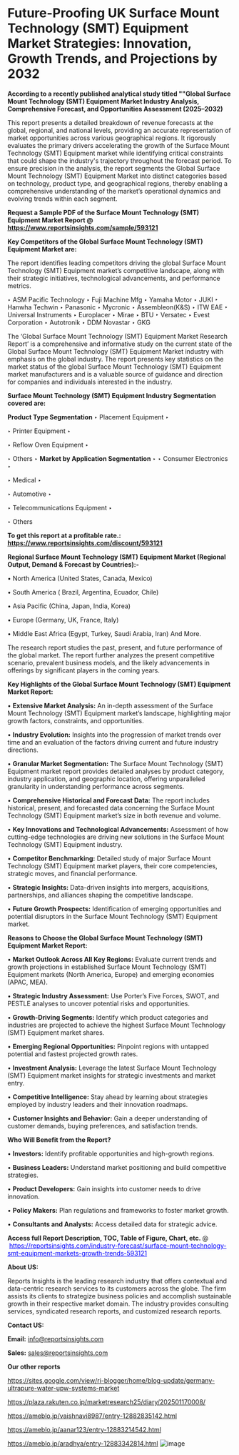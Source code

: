 # Future-Proofing UK Surface Mount Technology (SMT) Equipment Market Strategies: Innovation, Growth Trends, and Projections by 2032

<strong>According to a recently published analytical study titled ""Global Surface Mount Technology (SMT) Equipment Market Industry Analysis, Comprehensive Forecast, and Opportunities Assessment (2025–2032)</strong>

This report presents a detailed breakdown of revenue forecasts at the global, regional, and national levels, providing an accurate representation of market opportunities across various geographical regions. It rigorously evaluates the primary drivers accelerating the growth of the Surface Mount Technology (SMT) Equipment market while identifying critical constraints that could shape the industry's trajectory throughout the forecast period. To ensure precision in the analysis, the report segments the Global Surface Mount Technology (SMT) Equipment Market into distinct categories based on technology, product type, and geographical regions, thereby enabling a comprehensive understanding of the market’s operational dynamics and evolving trends within each segment.

<strong>Request a Sample PDF of the Surface Mount Technology (SMT) Equipment Market Report </strong><strong>@<a href=https://www.reportsinsights.com/sample/593121 style=color:#0000ff;> https://www.reportsinsights.com/sample/593121</a></strong></font>

<strong>Key Competitors of the Global Surface Mount Technology (SMT) Equipment Market are:</strong>

The report identifies leading competitors driving the global Surface Mount Technology (SMT) Equipment market’s competitive landscape, along with their strategic initiatives, technological advancements, and performance metrics.

‣ ASM Pacific Technology
‣ Fuji Machine Mfg
‣ Yamaha Motor
‣ JUKI
‣ Hanwha Techwin
‣ Panasonic
‣ Mycronic
‣ Assembleon(K&S)
‣ ITW EAE
‣ Universal Instruments
‣ Europlacer
‣ Mirae
‣ BTU
‣ Versatec
‣ Evest Corporation
‣ Autotronik
‣ DDM Novastar
‣ GKG

The ‘Global Surface Mount Technology (SMT) Equipment Market Research Report’ is a comprehensive and informative study on the current state of the Global Surface Mount Technology (SMT) Equipment Market industry with emphasis on the global industry. The report presents key statistics on the market status of the global Surface Mount Technology (SMT) Equipment market manufacturers and is a valuable source of guidance and direction for companies and individuals interested in the industry.

<strong>Surface Mount Technology (SMT) Equipment Industry Segmentation covered are:</strong>

<strong>Product Type Segmentation</strong>
‣
Placement Equipment
‣ 

‣ Printer Equipment
‣ 

‣ Reflow Oven Equipment
‣ 

‣ Others
‣ 
<strong>Market by Application Segmentation</strong>
‣
‣  Consumer Electronics
‣ 

‣ Medical
‣ 

‣ Automotive
‣ 

‣ Telecommunications Equipment
‣ 

‣ Others

<strong>To get this report at a profitable rate.: <a href=https://www.reportsinsights.com/discount/593121 style=color:#0000ff;>https://www.reportsinsights.com/discount/593121</a></strong></font>

<strong>Regional Surface Mount Technology (SMT) Equipment Market (Regional Output, Demand &amp; Forecast by Countries):-</strong>

• North America (United States, Canada, Mexico)

• South America ( Brazil, Argentina, Ecuador, Chile)

• Asia Pacific (China, Japan, India, Korea)

• Europe (Germany, UK, France, Italy)

• Middle East Africa (Egypt, Turkey, Saudi Arabia, Iran) And More.

The research report studies the past, present, and future performance of the global market. The report further analyzes the present competitive scenario, prevalent business models, and the likely advancements in offerings by significant players in the coming years.

<strong>Key Highlights of the Global Surface Mount Technology (SMT) Equipment Market Report:</strong>

• <strong>Extensive Market Analysis:</strong> An in-depth assessment of the Surface Mount Technology (SMT) Equipment market’s landscape, highlighting major growth factors, constraints, and opportunities.

• <strong>Industry Evolution:</strong> Insights into the progression of market trends over time and an evaluation of the factors driving current and future industry directions.

• <strong>Granular Market Segmentation:</strong> The Surface Mount Technology (SMT) Equipment market report provides detailed analyses by product category, industry application, and geographic location, offering unparalleled granularity in understanding performance across segments.

• <strong>Comprehensive Historical and Forecast Data:</strong> The report includes historical, present, and forecasted data concerning the Surface Mount Technology (SMT) Equipment market’s size in both revenue and volume.

• <strong>Key Innovations and Technological Advancements:</strong> Assessment of how cutting-edge technologies are driving new solutions in the Surface Mount Technology (SMT) Equipment industry.

• <strong>Competitor Benchmarking:</strong> Detailed study of major Surface Mount Technology (SMT) Equipment market players, their core competencies, strategic moves, and financial performance.

• <strong>Strategic Insights:</strong> Data-driven insights into mergers, acquisitions, partnerships, and alliances shaping the competitive landscape.

• <strong>Future Growth Prospects:</strong> Identification of emerging opportunities and potential disruptors in the Surface Mount Technology (SMT) Equipment market.

<strong>Reasons to Choose the Global Surface Mount Technology (SMT) Equipment Market Report:</strong>

• <strong>Market Outlook Across All Key Regions:</strong> Evaluate current trends and growth projections in established Surface Mount Technology (SMT) Equipment markets (North America, Europe) and emerging economies (APAC, MEA).

• <strong>Strategic Industry Assessment:</strong> Use Porter’s Five Forces, SWOT, and PESTLE analyses to uncover potential risks and opportunities.

• <strong>Growth-Driving Segments:</strong> Identify which product categories and industries are projected to achieve the highest Surface Mount Technology (SMT) Equipment market shares.

• <strong>Emerging Regional Opportunities:</strong> Pinpoint regions with untapped potential and fastest projected growth rates.

• <strong>Investment Analysis:</strong> Leverage the latest Surface Mount Technology (SMT) Equipment market insights for strategic investments and market entry.

• <strong>Competitive Intelligence:</strong> Stay ahead by learning about strategies employed by industry leaders and their innovation roadmaps.

• <strong>Customer Insights and Behavior:</strong> Gain a deeper understanding of customer demands, buying preferences, and satisfaction trends.

<strong>Who Will Benefit from the Report?</strong>

• <strong>Investors:</strong> Identify profitable opportunities and high-growth regions.

• <strong>Business Leaders:</strong> Understand market positioning and build competitive strategies.

• <strong>Product Developers:</strong> Gain insights into customer needs to drive innovation.

• <strong>Policy Makers:</strong> Plan regulations and frameworks to foster market growth.

• <strong>Consultants and Analysts:</strong> Access detailed data for strategic advice.
</ul>
<strong>Access full Report Description, TOC, Table of Figure, Chart, etc. </strong>@  <a href=https://reportsinsights.com/industry-forecast/surface-mount-technology-smt-equipment-markets-growth-trends-593121 style=color:#0000ff;>https://reportsinsights.com/industry-forecast/surface-mount-technology-smt-equipment-markets-growth-trends-593121</a></font>

<strong><strong>About US</strong>:</strong>

Reports Insights is the leading research industry that offers contextual and data-centric research services to its customers across the globe. The firm assists its clients to strategize business policies and accomplish sustainable growth in their respective market domain. The industry provides consulting services, syndicated research reports, and customized research reports.

<strong>Contact US:</strong>

<p class=""""><b>Email:</b> <a href=mailto:info@reportsinsights.com>info@reportsinsights.com</a></p>
<p class=""""><b>Sales:</b> <a href=mailto:sales@reportsinsights.com>sales@reportsinsights.com</a></p>

<strong>Our other reports</strong>

<a href=https://sites.google.com/view/ri-blogger/home/blog-update/germany-ultrapure-water-upw-systems-market>https://sites.google.com/view/ri-blogger/home/blog-update/germany-ultrapure-water-upw-systems-market</a>

<a href=https://plaza.rakuten.co.jp/marketresearch25/diary/202501170008/>https://plaza.rakuten.co.jp/marketresearch25/diary/202501170008/</a>

<a href=https://ameblo.jp/vaishnavi8987/entry-12882835142.html>https://ameblo.jp/vaishnavi8987/entry-12882835142.html</a>

<a href=https://ameblo.jp/aanar123/entry-12883214542.html>https://ameblo.jp/aanar123/entry-12883214542.html</a>

<a href=https://ameblo.jp/aradhya/entry-12883342814.html>https://ameblo.jp/aradhya/entry-12883342814.html</a>
![image](https://github.com/user-attachments/assets/838a0d13-06d4-403b-ba83-01f63325bafd)

